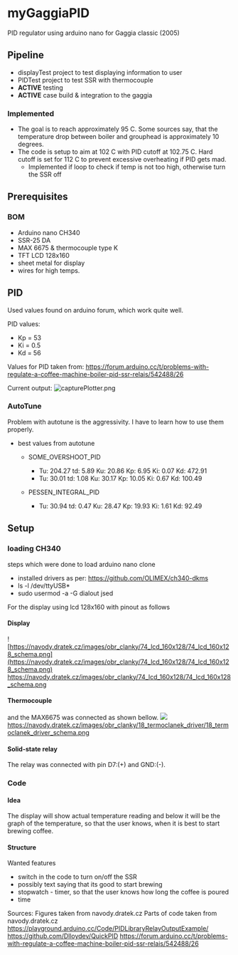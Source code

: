 # myGaggiaPID
PID regulator using arduino nano for Gaggia classic (2005)

## Pipeline
* displayTest project to test displaying information to user
* PIDTest project to test SSR with thermocouple
* **ACTIVE** testing
* **ACTIVE** case build & integration to the gaggia
### Implemented
* The goal is to reach approximately 95 C. Some sources say, that the temperature drop between boiler and grouphead is approximately 10 degrees.
* The code is setup to aim at 102 C with PID cutoff at 102.75 C. Hard cutoff is set for 112 C to prevent excessive overheating if PID gets mad.
    * Implemented if loop to check if temp is not too high, otherwise turn the SSR off


## Prerequisites
### BOM
* Arduino nano CH340
* SSR-25 DA
* MAX 6675 & thermocouple type K
* TFT LCD 128x160
* sheet metal for display
* wires for high temps.

## PID

Used values found on arduino forum, which work quite well.

PID values:
* Kp = 53
* Ki = 0.5
* Kd = 56

Values for PID taken from: https://forum.arduino.cc/t/problems-with-regulate-a-coffee-machine-boiler-pid-ssr-relais/542488/26

Current output:
![capturePlotter.png](capturePlotter.png)

### AutoTune
Problem with autotune is the aggressivity. I have to learn how to use them properly.
* best values from autotune
    * SOME_OVERSHOOT_PID
        * Tu: 204.27  td: 5.89  Ku: 20.86  Kp: 6.95  Ki: 0.07  Kd: 472.91
        * Tu: 30.01  td: 1.08  Ku: 30.17  Kp: 10.05  Ki: 0.67  Kd: 100.49

    * PESSEN_INTEGRAL_PID
        * Tu: 30.94  td: 0.47  Ku: 28.47  Kp: 19.93  Ki: 1.61  Kd: 92.49

## Setup
### loading CH340
steps which were done to load arduino nano clone
* installed drivers as per: https://github.com/OLIMEX/ch340-dkms
* ls -l /dev/ttyUSB*
* sudo usermod -a -G dialout jsed

For the display using lcd 128x160 with pinout as follows
#### Display
![https://navody.dratek.cz/images/obr_clanky/74_lcd_160x128/74_lcd_160x128_schema.png](https://navody.dratek.cz/images/obr_clanky/74_lcd_160x128/74_lcd_160x128_schema.png)
https://navody.dratek.cz/images/obr_clanky/74_lcd_160x128/74_lcd_160x128_schema.png
#### Thermocouple
and the MAX6675 was connected as shown bellow. 
![](https://navody.dratek.cz/images/obr_clanky/18_termoclanek_driver/18_termoclanek_driver_schema.png)
https://navody.dratek.cz/images/obr_clanky/18_termoclanek_driver/18_termoclanek_driver_schema.png
#### Solid-state relay
The relay was connected with pin D7:(+) and GND:(-). 
### Code
#### Idea
The display will show actual temperature reading and below it will be the graph of the temperature, so that the user knows, when it is best to start brewing coffee.
#### Structure
Wanted features
* switch in the code to turn on/off the SSR
* possibly text saying that its good to start brewing 
* stopwatch - timer, so that the user knows how long the coffee is poured
* time

Sources:
Figures taken from navody.dratek.cz
Parts of code taken from navody.dratek.cz
https://playground.arduino.cc/Code/PIDLibraryRelayOutputExample/
https://github.com/Dlloydev/QuickPID
https://forum.arduino.cc/t/problems-with-regulate-a-coffee-machine-boiler-pid-ssr-relais/542488/26


